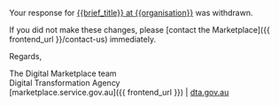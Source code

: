 Your response for [{{brief_title}} at {{organisation}}]({{brief_url}}) was withdrawn.  
  
If you did not make these changes, please [contact the Marketplace]({{ frontend_url }}/contact-us) immediately.  
  
Regards,  
  
The Digital Marketplace team  
Digital Transformation Agency  
[marketplace.service.gov.au]({{ frontend_url }}) | [dta.gov.au](https://dta.gov.au)
